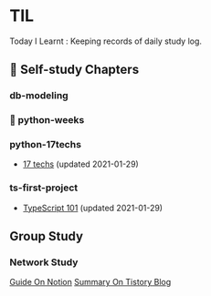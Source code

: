 # TIL

Today I Learnt : Keeping records of daily study log.

## 📖 Self-study Chapters

### db-modeling

### 🚧 python-weeks

### python-17techs

- [17 techs](python-17techs/17techs.md) (updated 2021-01-29)

### ts-first-project

- [TypeScript 101](ts-first-project/doc/TypeScript_101.md) (updated 2021-01-29)

## Group Study

### Network Study

[Guide On Notion](https://www.notion.so/ef51928e72e84ec1bc94cf2dbc5c5c7e)
[Summary On Tistory Blog](https://uiyoji-journal.tistory.com/search/네트워크-스터디)
